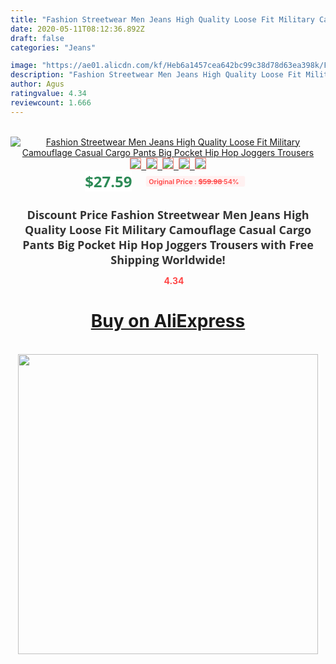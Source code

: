 ```yaml
---
title: "Fashion Streetwear Men Jeans High Quality Loose Fit Military Camouflage Casual Cargo Pants Big Pocket Hip Hop Joggers Trousers"
date: 2020-05-11T08:12:36.892Z
draft: false
categories: "Jeans"

image: "https://ae01.alicdn.com/kf/Heb6a1457cea642bc99c38d78d63ea398k/Fashion-Streetwear-Men-Jeans-High-Quality-Loose-Fit-Military-Camouflage-Casual-Cargo-Pants-Big-Pocket-Hip.jpg"
description: "Fashion Streetwear Men Jeans High Quality Loose Fit Military Camouflage Casual Cargo Pants Big Pocket Hip Hop Joggers Trousers"
author: Agus
ratingvalue: 4.34
reviewcount: 1.666
---
```

<br>
<div style="text-align: center;">
<a href="https://s.click.aliexpress.com/e/_A6Hmkz" target="_blank" rel="nofollow noopener noreferrer"><img alt="Fashion Streetwear Men Jeans High Quality Loose Fit Military Camouflage Casual Cargo Pants Big Pocket Hip Hop Joggers Trousers" class="magnifier-image" src="https://ae01.alicdn.com/kf/Heb6a1457cea642bc99c38d78d63ea398k/Fashion-Streetwear-Men-Jeans-High-Quality-Loose-Fit-Military-Camouflage-Casual-Cargo-Pants-Big-Pocket-Hip.jpg_640x640.jpg">
<br>
<img style="border:1px solid salmon" src="https://ae01.alicdn.com/kf/Heb6a1457cea642bc99c38d78d63ea398k/Fashion-Streetwear-Men-Jeans-High-Quality-Loose-Fit-Military-Camouflage-Casual-Cargo-Pants-Big-Pocket-Hip.jpg_120x120.jpg">&nbsp;&nbsp;<img style="border:1px solid salmon" src="https://ae01.alicdn.com/kf/Hc50f526f501946e0ad7e10a84e0d0d9f5/Fashion-Streetwear-Men-Jeans-High-Quality-Loose-Fit-Military-Camouflage-Casual-Cargo-Pants-Big-Pocket-Hip.jpg_120x120.jpg">&nbsp;&nbsp;<img style="border:1px solid salmon" src="https://ae01.alicdn.com/kf/H12515d66435648d1901c1c04194f74c4w/Fashion-Streetwear-Men-Jeans-High-Quality-Loose-Fit-Military-Camouflage-Casual-Cargo-Pants-Big-Pocket-Hip.jpg_120x120.jpg">&nbsp;&nbsp;<img style="border:1px solid salmon" src="https://ae01.alicdn.com/kf/H0dbe9b7a81a74865ac0fe9ef03966194a/Fashion-Streetwear-Men-Jeans-High-Quality-Loose-Fit-Military-Camouflage-Casual-Cargo-Pants-Big-Pocket-Hip.jpg_120x120.jpg">&nbsp;&nbsp;<img style="border:1px solid salmon" src="https://ae01.alicdn.com/kf/Hb227a171932b475d94aff7e7fd3d45a7c/Fashion-Streetwear-Men-Jeans-High-Quality-Loose-Fit-Military-Camouflage-Casual-Cargo-Pants-Big-Pocket-Hip.jpg_120x120.jpg"></a></div><br0>
<div style="text-align: center;"><span style="background-color: white; border: 0px; box-sizing: border-box; color: seagreen; display: inline-block; font-family: &quot;open sans&quot; , &quot;arial&quot; , &quot;helvetica&quot; , sans-serif , &quot;heiti&quot;; font-size: 24px; font-stretch: inherit; font-weight: 700; line-height: inherit; margin: 0px 10px 0px 0px; padding: 0px; vertical-align: middle;">$27.59 </span>
<span style="background: rgb(255 , 241 , 241); border-radius: 3px; border: 0px; box-sizing: border-box; color: #ff4747; display: inline-block; font-family: inherit; font-size: 12px; font-stretch: inherit; font-style: inherit; font-variant: inherit; font-weight: 600; line-height: inherit; margin: 0px; padding: 2px 5px; transform: scale(0.9); vertical-align: middle;">Original Price : <b style="text-decoration: line-through;">$59.98 </b> 54%&nbsp;&nbsp;</span></div>
<h1 style="color: #333333; display: inline-block; font-family: &quot;open sans&quot; , &quot;arial&quot; , &quot;helvetica&quot; , sans-serif , &quot;heiti&quot;; font-size: 18px; font-stretch: inherit; font-weight: 700; text-align: center;">Discount Price Fashion Streetwear Men Jeans High Quality Loose Fit Military Camouflage Casual Cargo Pants Big Pocket Hip Hop Joggers Trousers with Free Shipping Worldwide!</h1>
<div style="color: #ff4747; text-align: center;">
<img src="https://4.bp.blogspot.com/-M0ZcTcb-5uY/XleCXlxnR4I/AAAAAAAAAEc/OrjgMkXV1oMQFaCRZj5HQwOCBcu3w1FegCPcBGAYYCw/s1600/star.png" style="height: 15px;">&nbsp;<b>4.34</b></div>
<div class="button_cont" align="center"><a class="buynow_a" href="https://s.click.aliexpress.com/e/_A6Hmkz" target="_blank" rel="nofollow noopener noreferrer"><H1>Buy on AliExpress</H1></a></div><br>
<div class="separator" style="clear: both; text-align: center;">
<img src="https://lh3.googleusercontent.com/-pTy5HemUv9M/XlePHvY0dAI/AAAAAAAAAE4/0nX5iRUoIWY8eMW9Dpxeirr157OZliDIgCLcBGAsYHQ/s1600/badge.gif" width="480">
</div>
